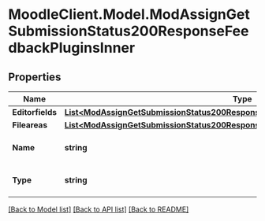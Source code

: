 # MoodleClient.Model.ModAssignGetSubmissionStatus200ResponseFeedbackPluginsInner

## Properties

Name | Type | Description | Notes
------------ | ------------- | ------------- | -------------
**Editorfields** | [**List&lt;ModAssignGetSubmissionStatus200ResponseFeedbackPluginsInnerEditorfieldsInner&gt;**](ModAssignGetSubmissionStatus200ResponseFeedbackPluginsInnerEditorfieldsInner.md) |  | [optional] 
**Fileareas** | [**List&lt;ModAssignGetSubmissionStatus200ResponseFeedbackPluginsInnerFileareasInner&gt;**](ModAssignGetSubmissionStatus200ResponseFeedbackPluginsInnerFileareasInner.md) |  | [optional] 
**Name** | **string** | submission plugin name | [optional] [default to "null"]
**Type** | **string** | submission plugin type | [optional] [default to "null"]

[[Back to Model list]](../README.md#documentation-for-models) [[Back to API list]](../README.md#documentation-for-api-endpoints) [[Back to README]](../README.md)

